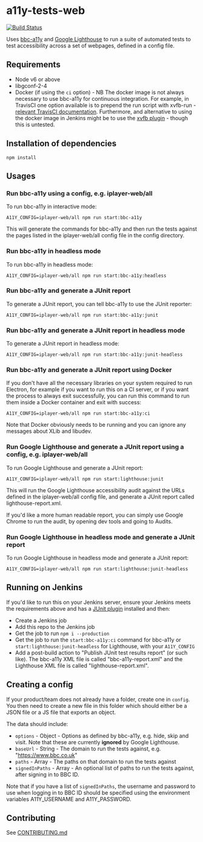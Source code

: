 # a11y-tests-web

[![Build Status](https://travis-ci.org/bbc/a11y-tests-web.svg)](https://travis-ci.org/bbc/a11y-tests-web)

Uses [bbc-a11y](https://github.com/bbc/bbc-a11y) and [Google Lighthouse](https://developers.google.com/web/tools/lighthouse/) to run a suite of automated tests to test accessibility across a set of webpages, defined in a config file.

## Requirements
- Node v6 or above
- libgconf-2-4
- Docker (if using the `ci` option) - NB The docker image is not always necessary to use bbc-a11y for continuous integration. For example, in TravisCI one option available is to prepend the run script with xvfb-run - [relevant TravisCI documentation](https://docs.travis-ci.com/user/gui-and-headless-browsers/#Using-xvfb-to-Run-Tests-That-Require-a-GUI). Furthermore, and alternative to using the docker image in Jenkins might be to use the [xvfb plugin](https://wiki.jenkins.io/display/JENKINS/Xvfb+Plugin) - though this is untested.

## Installation of dependencies

```
npm install
```

## Usages

### Run bbc-a11y using a config, e.g. iplayer-web/all

To run bbc-a11y in interactive mode:

```
A11Y_CONFIG=iplayer-web/all npm run start:bbc-a11y
```

This will generate the commands for bbc-a11y and then run the tests against the pages listed in the iplayer-web/all config file in the config directory.

### Run bbc-a11y in headless mode

To run bbc-a11y in headless mode:

```
A11Y_CONFIG=iplayer-web/all npm run start:bbc-a11y:headless
```

### Run bbc-a11y and generate a JUnit report

To generate a JUnit report, you can tell bbc-a11y to use the JUnit reporter:

```
A11Y_CONFIG=iplayer-web/all npm run start:bbc-a11y:junit
```

### Run bbc-a11y and generate a JUnit report in headless mode

To generate a JUnit report in headless mode:

```
A11Y_CONFIG=iplayer-web/all npm run start:bbc-a11y:junit-headless
```

### Run bbc-a11y and generate a JUnit report using Docker

If you don't have all the necessary libraries on your system required to run Electron, for example if you want to run this on a CI server, or if you want the process to always exit successfully, you can run this command to run them inside a Docker container and exit with success:

```
A11Y_CONFIG=iplayer-web/all npm run start:bbc-a11y:ci
```

Note that Docker obviously needs to be running and you can ignore any messages about XLib and libudev.

### Run Google Lighthouse and generate a JUnit report using a config, e.g. iplayer-web/all

To run Google Lighthouse and generate a JUnit report:

```
A11Y_CONFIG=iplayer-web/all npm run start:lighthouse:junit
```

This will run the Google Lighthouse accessibility audit against the URLs defined in the iplayer-web/all config file, and generate a JUnit report called lighthouse-report.xml.

If you'd like a more human readable report, you can simply use Google Chrome to run the audit, by opening dev tools and going to Audits.

### Run Google Lighthouse in headless mode and generate a JUnit report

To run Google Lighthouse in headless mode and generate a JUnit report:

```
A11Y_CONFIG=iplayer-web/all npm run start:lighthouse:junit-headless
```

## Running on Jenkins

If you'd like to run this on your Jenkins server, ensure your Jenkins meets the requirements above and has a [JUnit plugin](https://plugins.jenkins.io/junit) installed and then:
- Create a Jenkins job
- Add this repo to the Jenkins job
- Get the job to run `npm i --production`
- Get the job to run the `start:bbc-a11y:ci` command for bbc-a11y or `start:lighthouse:junit-headless` for Lighthouse, with your `A11Y_CONFIG`
- Add a post-build action to "Publish JUnit test results report" (or such like). The bbc-a11y XML file is called "bbc-a11y-report.xml" and the Lighthouse XML file is called "lighthouse-report.xml".

## Creating a config

If your product/team does not already have a folder, create one in `config`.
You then need to create a new file in this folder which should either be a JSON file or a JS file that exports an object.

The data should include:
- `options` - Object - Options as defined by bbc-a11y, e.g. hide, skip and visit. Note that these are currently **ignored** by Google Lighthouse.
- `baseUrl` - String - The domain to run the tests against, e.g. "https://www.bbc.co.uk"
- `paths` - Array - The paths on that domain to run the tests against
- `signedInPaths` - Array - An optional list of paths to run the tests against, after signing in to BBC ID.

Note that if you have a list of `signedInPaths`, the username and password to use when logging in to BBC ID should be specified using the environment variables A11Y_USERNAME and A11Y_PASSWORD.

## Contributing
See [CONTRIBUTING.md](https://github.com/bbc/a11y-tests-web/blob/master/CONTRIBUTING.md)
